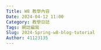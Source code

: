 ```yaml
---
Title: W8 教學內容
Date: 2024-04-12 11:00
Category: 教學日誌
Tags: 網誌編寫
Slug: 2024-Spring-w8-blog-tutorial
Author: 41123135
---
```




<!-- PELICAN_END_SUMMARY -->

# 

